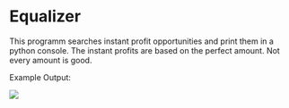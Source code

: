 # Equalizer

This programm searches instant profit opportunities and print them in a python console. The instant profits are based on the perfect amount. Not every amount is good.

Example Output:

<img src="https://www2.pic-upload.de/thumb/36072649/20WIN.png"/>

